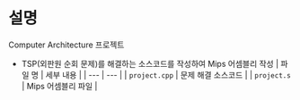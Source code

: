 # 설명
Computer Architecture 프로젝트
- TSP(외판원 순회 문제)를 해결하는 소스코드를 작성하여 Mips 어셈블리 작성
| 파일 명 | 세부 내용 |
| --- | --- |
| `project.cpp`   | 문제 해결 소스코드 |
| `project.s`   | Mips 어셈블리 파일 |